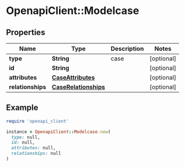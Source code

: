 # OpenapiClient::Modelcase

## Properties

| Name | Type | Description | Notes |
| ---- | ---- | ----------- | ----- |
| **type** | **String** | case | [optional] |
| **id** | **String** |  | [optional] |
| **attributes** | [**CaseAttributes**](CaseAttributes.md) |  | [optional] |
| **relationships** | [**CaseRelationships**](CaseRelationships.md) |  | [optional] |

## Example

```ruby
require 'openapi_client'

instance = OpenapiClient::Modelcase.new(
  type: null,
  id: null,
  attributes: null,
  relationships: null
)
```

